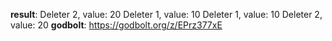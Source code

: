 **result**:
Deleter 2, value: 20
Deleter 1, value: 10
Deleter 1, value: 10
Deleter 2, value: 20
**godbolt**: https://godbolt.org/z/EPrz377xE
